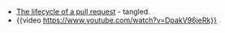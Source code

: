 - [The lifecycle of a pull request](https://blog.tangled.sh/pulls) - tangled.
- {{video https://www.youtube.com/watch?v=DpakV96jeRk}}
